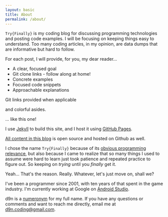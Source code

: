 ```yaml
---
layout: basic
title: About
permalink: /about/
---
```

`Try{Finally}` is my coding blog for discussing programming technologies and posting code examples. I will be focusing on keeping things easy to understand. Too many coding articles, in my opinion, are data dumps that are informative but hard to follow.

For each post, I will provide, for you, my dear reader...

* A clear, focused goal
* <span name="gitclone">Git clone links - follow along at home!</span>
* Concrete examples
* Focused code snippets
* Approachable explanations

<aside name="gitclone">Git links provided when applicable</aside>

<span name="aside">and colorful asides</span>.

<aside name="aside">... like this one!</aside>

<!-- TODO: Highlight series and singles when I have one of each. I've broken the site into two main sections: **series** and **singles**. I write very similar posts in both, but in the first area, I chain many articles together in pursuit of a larger project, while in the latter, I reflect on ideas that stand alone.
 -->

I use [Jekyll](http://jekyllrb.com) to build this site, and I host it using [GitHub Pages](https://pages.github.com/).

[All content in this blog](https://github.com/d9n/tryfinally/tree/master) is open source and hosted on Github as well.

I chose the name `Try{Finally}` because of its [obvious programming relevance](https://en.wikipedia.org/wiki/Exception_handling_syntax), but also because I came to realize that so many things I used to assume were hard to learn just took patience and repeated practice to figure out. <span name="tryfinally">So keeping on _trying_ until you _finally_ get it.</span>

<aside name="tryfinally">Yeah... That's the reason. Really. Whatever, let's just move on, shall we?</aside>

I've been a programmer since 2001, with ten years of that spent in the game industry. I'm currently working at Google on [Android Studio](http://developer.android.com/sdk/index.html).

d9n is a [numeronym](https://en.wikipedia.org/wiki/Numeronym) for my full name. If you have any questions or comments and want to reach me directly, email me at <d9n.coding@gmail.com>.
